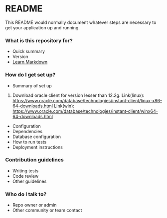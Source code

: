 # README #

This README would normally document whatever steps are necessary to get your application up and running.

### What is this repository for? ###

* Quick summary
* Version
* [Learn Markdown](https://bitbucket.org/tutorials/markdowndemo)

### How do I get set up? ###

* Summary of set up
1. Download oracle client for version lesser than 12.2g.
Link(linux): https://www.oracle.com/database/technologies/instant-client/linux-x86-64-downloads.html
Link(win): https://www.oracle.com/database/technologies/instant-client/winx64-64-downloads.html
* Configuration
* Dependencies
* Database configuration
* How to run tests
* Deployment instructions

### Contribution guidelines ###

* Writing tests
* Code review
* Other guidelines

### Who do I talk to? ###

* Repo owner or admin
* Other community or team contact